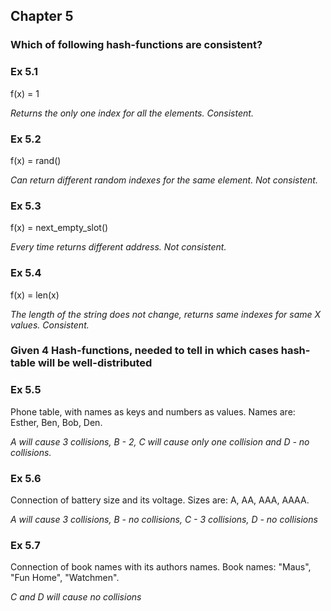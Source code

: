 ## Chapter 5

### Which of following hash-functions are consistent?
### Ex 5.1
f(x) = 1

*Returns the only one index for all the elements. Consistent.*

### Ex 5.2
f(x) = rand()

*Can return different random indexes for the same element. Not consistent.*

### Ex 5.3
f(x) = next_empty_slot()

*Every time returns different address. Not consistent.*

### Ex 5.4
f(x) = len(x)

*The length of the string does not change, returns same indexes for same X values. Consistent.*

###  Given 4 Hash-functions, needed to tell in which cases hash-table will be well-distributed

### Ex 5.5
Phone table, with names as keys and numbers as values. Names are: Esther, Ben, Bob, Den.

*A will cause 3 collisions, B - 2, C will cause only one collision and D - no collisions.*

### Ex 5.6
Connection of battery size and its voltage. Sizes are: A, AA, AAA, AAAA.

*A will cause 3 collisions, B - no collisions, C - 3 collisions, D - no collisions*

### Ex 5.7
Connection of book names with its authors names. Book names: "Maus", "Fun Home", "Watchmen".

*C and D will cause no collisions*
